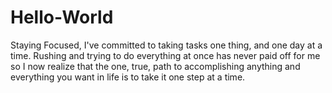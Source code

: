 # Hello-World
Staying Focused,
I've committed to taking tasks one thing, and one day at a time. Rushing and trying to do everything at once has never paid off for me so I now realize that the one, true, path to accomplishing anything and everything you want in life is to take it one step at a time.
